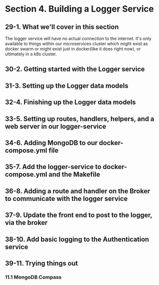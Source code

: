 # Section 4. Building a Logger Service

## 29-1. What we'll cover in this section
The logger service will have no actual connection to the internet. It's only available to things within our microservices cluster
which might exist as docker swarm or might exist just in docker(like it does right now), or ultimately in a k8s cluster.

## 30-2. Getting started with the Logger service


## 31-3. Setting up the Logger data models
## 32-4. Finishing up the Logger data models
## 33-5. Setting up routes, handlers, helpers, and a web server in our logger-service
## 34-6. Adding MongoDB to our docker-compose.yml file
## 35-7. Add the logger-service to docker-compose.yml and the Makefile
## 36-8. Adding a route and handler on the Broker to communicate with the logger service
## 37-9. Update the front end to post to the logger, via the broker
## 38-10. Add basic logging to the Authentication service
## 39-11. Trying things out
### 11.1 MongoDB Compass